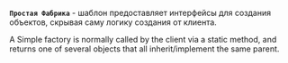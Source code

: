 **`Простая Фабрика`** - шаблон предоставляет интерфейсы для создания объектов,
скрывая саму логику создания от клиента.

A Simple factory is normally called by the client via a static method, and returns one of several objects that all inherit/implement the same parent.